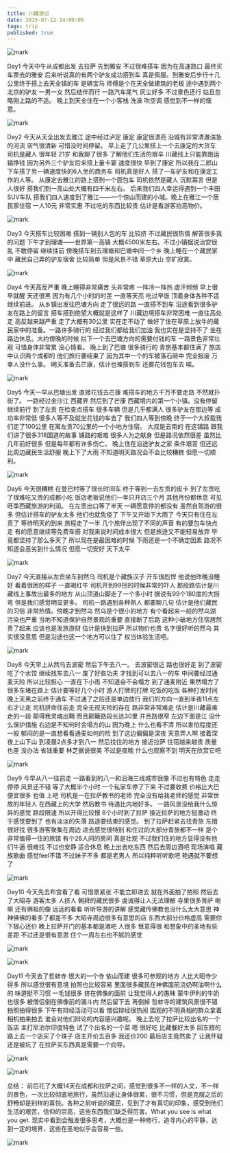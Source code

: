 ```yaml
---
title: 川藏游记
date: 2015-07-12 14:00:05
tags: trip
published: true
---
```


![mark](http://oc1hnrd8p.bkt.clouddn.com/photos/20170227/115013861.gif)


Day1
今天中午从成都出发 去拉萨 先到雅安 不过很难搭车 因为在高速路口 最终买车票去的雅安 后来听说真的有两个驴友成功搭到车 真是佩服。到雅安后步行十几公里终于搭上去天全镇的车 是辆宝马 师傅是个在天全做建筑的老板 途中遇到两个北京的驴友 一男一女 然后结伴而行 一路汽车尾气 灰尘好多 不过景色还行 姑且忽略刚上路的不适。 晚上到天全住在一个小客栈 洗澡 吹空调 感觉到不一样的惬意。
<!-- more -->


![mark](http://oc1hnrd8p.bkt.clouddn.com/photos/20170227/113425227.jpg)





Day2
今天从天全出发去雅江 途中经过泸定 康定 康定很漂亮 沿城有非常清澈湍急的河流 空气很清新 可惜没时间停留。 早上走了几公里搭上一个去康定的大货车 司机是藏人 很年轻 21岁 和我聊了很多 了解他们生活的艰辛 川藏线上只能靠跑运输挣钱  因为另外三个驴友后来搭上量卡宴 速度很快 早到了康定 所以我在二郎山下车搭了另一辆速度快的6人坐的商务车 司机真是好人 搭了一车驴友和在康定工作的人等。 从康定去雅江的路上搭到一个面包车 司机依然是藏人 沉默寡言 但是人很好 搭我们到一高山处大概有四千米左右。 后来我们四人幸运得遇到一个丰田SUV车队 搭我们四人速度到了雅江——一个傍山而建的小城。晚上在雅江一个居民家住宿 一人10元 非常实惠 不过吃的东西比较贵 估计是看游客抬高物价。

![mark](http://oc1hnrd8p.bkt.clouddn.com/photos/20170227/113502435.jpg)


Day3
今天搭车比较困难 搭到一辆别人包的车 比较挤 不过藏民很热情 解答很多我的问题 下午才到理塘——世界第一高镇 大概4500米左右。不过小镇据说治安很乱 不敢停留 继续往前 傍晚搭车到去理塘和巴塘中间一个乡 晚上睡在一个藏民家中 藏民自己弄的驴友宿舍 比较简单 但是风景不错 草原大山 空旷寂寞。


![mark](http://oc1hnrd8p.bkt.clouddn.com/photos/20170227/113533336.jpg)

Day4
今天高反严重 晚上睡得非常痛苦 头非常疼 一阵冷一阵热 虚汗频频 早上很早就醒 天还很黑 因为有几个小时的时差 一直等天亮 吃过早饭 顶着身体各种不适继续前进。 
从乡镇出发往巴塘方向 走了很远的路 一直搭不到车 沿途看到很多驴友在路上的留言 搭车搭到绝望大概就是这样了 川藏边境搭车非常困难   一直往高处走 高反越来越严重 走了大概有30公里 实在走不动了 做好了住在草原上放牛的藏民家中的准备。一路许多骑行的 经过我们都给我们加油 我也实在是坚持不了  坐在路边休息。大约傍晚的时候 拦下一个去巴塘方向的需要付钱的车 一路景色非常壮观 可惜身体非常累 没心情看。  晚上到了巴塘 很多骑行的 青旅基本都住满了  旅店中认识两个成都的 他们旅行要结束了 因为其中一个的车被落石砸中 完全报废 万幸人没什么事。 明天准备去芒康，估计也难搭到车 还要花钱包车去 唉。


![mark](http://oc1hnrd8p.bkt.clouddn.com/photos/20170227/113603942.jpg)

Day5
今天一早从巴塘出发 直接花钱去芒康 难搭车的地方千万不要走路 不然就扑街了。 一路经过金沙江 西藏界 然后到了芒康 西藏境内的第一个小镇。没有停留 继续前行 到了左贡 在检查点搭车 很多车辆 但是几乎都满人 很多驴友在那边等 成功率非常低 很多人等不及就坐花钱的车去了 我们四人等到傍晚 终于一个大叔载我们走了100公里 在离左贡70公里的一个小地方住宿。 大叔是云南的 在这铺路 跟我们讲了很多318国道的故事 铺路的艰难 很多人为之献身 但是路况依然很差 虽然比几年前好很多 但是每年都有许多伤亡。 
晚上住在沿途驴友之家 条件艰苦 但还远比周边藏民生活舒服 晚上下了大雨  不知道明天路况会不会比较糟糕 但愿一切顺利。


![mark](http://oc1hnrd8p.bkt.clouddn.com/photos/20170227/113628800.jpg)

Day6
今天很糟糕 在登巴村等了很长时间车 终于等到一去左贡的皮卡 到了左贡吃了很难吃又贵的成都小吃 饭店老板说他们一年只开店三个月 其他月份都休息  可见旺季西藏旅游的利润。 在左贡出口等了半天 一辆愿意停的都没有 虽然自驾游的很多 但估计搭车的驴友太多 他们也就免疫了 下午又开始下大雨了 今天只有住在左贡了 等待明天的到来 
旅程走了一半 几个旅伴出现了不同的声音 有的要包车快点走 有的愿意继续等免费车搭 对我来说时间成本很大 但是旅途又不能轻易放弃 毕竟都坚持了那么多天了 所以现在是最困难的时候 下雨还是一个不确定因素 路况不知道会恶劣到什么情况 但愿一切安好 天下太平


![mark](http://oc1hnrd8p.bkt.clouddn.com/photos/20170227/113648478.jpg)

Day7
今天直接从左贡坐车到然乌 司机是个藏族汉子 开车很彪悍 他说他昨晚没睡好 看着很困的样子 一直喝红牛 司机开到99拐的时候非常的吓人  那段路估计是川藏线上事故出最多的地方  从山顶道山脚走了一个多小时  据说有99个180度的大拐弯 但是我们感觉明显更多。 司机一路遇到各种熟人 都要聊几句 估计是他们藏民的习俗 非常热情。傍晚才到然乌 然乌是个很小的地方 有个看起来一般的然乌湖 污染也严重 当地不知道保护自然景观的重要 直接断了后路 这种小破地方住宿居然贵了起来 应该也是发旅游财 估计是快到拉萨 所以物价也贵  名字很好听的然乌 其实很没意思  但是沿途也这一个地方可以住了 权当体验生活吧。

![mark](http://oc1hnrd8p.bkt.clouddn.com/photos/20170227/113950146.jpg)


Day8
今天早上从然乌去波密 然后下午去八一。 去波密很近 路也很好走 到了波密 吃了个水饺 继续找车去八一 废了好些功夫 才找到可以去八一的车 中间要经过通麦天险 所以比较担心 一直在下小雨 不知道会不会塌方 到了通麦附近 果然塌方了 很多车堵在路上 估计要等好几个小时 游人打牌的打牌 吃饭的吃饭 各种打发时间 晚上天黑之前终于通车 不过通了之后还是单边放行 我们的方向一直到半夜11点左右才让走 司机拼命往前走 完全无视天险的存在 路非常非常难走 估计是川藏最难走的一段 颠得我灵魂出鞘 而且颠簸路段长达30里 并且路很窄 左边下面是江 没什么保护措施 右边是不知何时会塌方的山 因为晚上 什么也看不清 所以害怕程度还一般   郁闷的是一直想看看通麦如何的险 到了这边偏偏是深夜 天意弄人啊 接着深夜上山下山 到凌晨2点多才到八一 然后找住的地方 接近拉萨 住宿越来越贵 质量也差 没办法 省钱重要 林芝据说很美 不过是夜晚 什么也观察不到 明天在欣赏它吧


![mark](http://oc1hnrd8p.bkt.clouddn.com/photos/20170227/114007093.jpg)

Day9
今早从八一往前走 一路看到的八一和沿海三线城市很像 不过也有特色 走走停停 风景还不错 等了大概半个小时 一个私家车停了下来 不过要收费 价格比大巴便宜很多 也值 上吧 司机是一在拉萨教书的老师 完全没有给我老师的感觉 非常世故的年轻人 在西藏上的大学 然后教书 待遇比内地好多。 一路风景没给我什么惊异的感觉 路段限速 所以开得比较慢 8个小时到了拉萨 接近拉萨的地方挺激动 终于感觉要到了  也有淡淡的失落 路途要结束的感觉。 到了拉萨赶紧去找青旅 东措很好找 很多游客聚集在周边 进去感觉很特别 和住过的大部分青旅都不一样  是个非常值得一住的旅馆 有个28人间的房间 真是壮观 不过我们住的地方显得没有他们牛逼 很难找 不过也安静 适合休息 晚上出去吃东西 然后去周边酒吧 现场演唱 藏族歌曲 感觉feel不错 不过妹子不多 都是老男人 所以纯粹听听歌吧 艳遇就不要想了

![mark](http://oc1hnrd8p.bkt.clouddn.com/photos/20170227/114018443.jpg)


Day10
今天先去布宫看了看 可惜票紧张 不能立即进去 就在外面拍了拍照 然后去了大昭寺 游客太多 人挤人 朝拜的藏民很多 虔诚得让人无法理解 寺里很多菩萨 喇嘛 还有佛祖的像 远远的看看 听听导游的讲解 感觉藏传佛教也没什么太大意思 神神佛佛的看多了都差不多 大昭寺周边很多有意思的店 东西大部分价格虚高 需要你下狠心还价 晚上拉萨开门的基本都是酒吧 人很多 惬意得很 和想象中的圣地有些差距  不过还是很有意思 住个一周左右也不腻的感觉

![mark](http://oc1hnrd8p.bkt.clouddn.com/photos/20170227/114054658.jpg)


![mark](http://oc1hnrd8p.bkt.clouddn.com/photos/20170227/114319203.jpg)


Day11
今天去了哲蚌寺 很大的一个寺 依山而建 很多可参观的地方 人比大昭寺少得多 所以感觉很有意境 拍照也比较容易 里面很多藏民在神佛面前浇奶啊油啊什么的 味道挺不习惯 一毛钱很多 挤在佛像的面前 让我觉得人的愚昧 蒙牛伊利的牛奶也很多 被僧侣倒在佛像前的漏斗内 然后留下去 再倒掉 哲蚌寺的建筑风景很不错 拍照拍得很多 下午有辩经活动可以看 僧侣辩经很热闹 围观的不明真相的群众拿着相机拍来拍去 谁会对他们辩论的内容感兴趣呢。 晚上去吃了拉萨比较出名的一个饭店 主打尼泊尔印度特色 试了个出名的一个菜 嗯 很好吃 比藏餐好太多 回东措的路上去一个店买了个珠子 店主开价五百多 我还价200 最后店主竟然卖了 让我怀疑还是被坑了 在拉萨买东西真是需要一个向导。

![mark](http://oc1hnrd8p.bkt.clouddn.com/photos/20170227/114105771.jpg)


![mark](http://oc1hnrd8p.bkt.clouddn.com/photos/20170227/114110590.jpg)

总结：
前后花了大概14天在成都和拉萨之间，感觉到很多不一样的人文，不一样的景色，一次比较彻底地旅行，虽然沿途让身体很累，很不习惯，但是克服之后的舒畅却是别样的喜悦。各种之前听说的藏民，见到了才有真切的印象，感受到他们生活的艰苦，信仰的崇高，这些东西我们缺乏得厉害。What you see is what you get. 现实中看到会触发很多思考，大概也是一种修行，追寻内心的平静，达到一定的境界，这些在圣地似乎会容易一些。


![mark](http://oc1hnrd8p.bkt.clouddn.com/photos/20170227/114257585.jpg)
